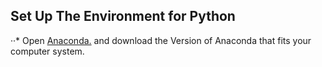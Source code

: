 ## Set Up The Environment for Python



··* Open [Anaconda.](https://www.anaconda.com/products/individual) and download the Version of Anaconda that fits your computer system. 


